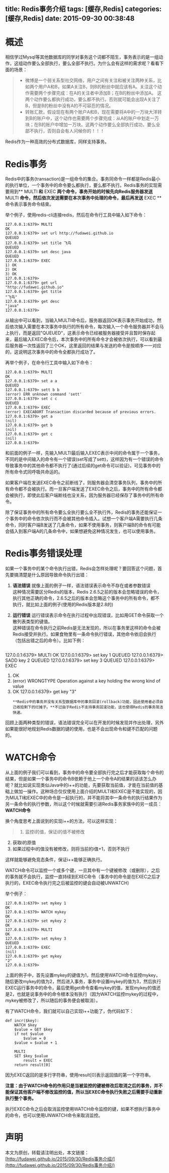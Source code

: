 title: Redis事务介绍
tags: [缓存,Redis]
categories: [缓存,Redis]
date: 2015-09-30 00:38:48
---

# 概述
相信学过Mysql等其他数据库的同学对事务这个词都不陌生，事务表示的是一组动作，这组动作要么全部执行，要么全部不执行。为什么会有这样的需求呢？看看下面的场景：

> * 微博是一个弱关系型社交网络，用户之间有关注和被关注两种关系，比如两个用户A和B，如果A关注B，则B的粉丝中就应该有A。关注这个动作需要两个步骤完成：在A的关注者中添加B；在B的粉丝中添加A。 这两个动作要么都执行成功，要么都不执行。否则就可能会出现A关注了B，但是B的粉丝中没有A的不可容忍的情况。
> * 转账汇款，假设现在有两个账户A和B，现在需要将A中的一万块大洋转到B的账户中，这个动作也需要两个步骤完成：从A的账户中划走一万块；在B的账户中增加一万块。这两个动作要么全部执行成功，要么全部不执行，否则自会有人问候你的！！！

<!--more-->
Redis作为一种高效的分布式数据库，同样支持事务。

# Redis事务
Redis中的事务(transaction)是一组命令的集合。事务同命令一样都是Redis最小的执行单位，一个事务中的命令要么都执行，要么都不执行。Redis事务的实现需要用到** MULTI **和** EXEC **两个命令，事务开始的时候先向Redis服务器发送** MULTI **命令，然后依次发送需要在本次事务中处理的命令，最后再发送** EXEC **命令表示事务命令结束。

举个例子，使用redis-cli连接redis，然后在命令行工具中输入如下命令：

```
127.0.0.1:6379> MULTI
OK
127.0.0.1:6379> set url http://fudawei.github.io
QUEUED
127.0.0.1:6379> set title 飞鸟
QUEUED
127.0.0.1:6379> set desc java
QUEUED
127.0.0.1:6379> EXEC
1) OK
2) OK
3) OK
127.0.0.1:6379>
127.0.0.1:6379> get url
"http://fudawei.github.io"
127.0.0.1:6379> get title
"飞鸟"
127.0.0.1:6379> get desc
"java"
127.0.0.1:6379>
```
从输出中可以看到，当输入MULTI命令后，服务器返回OK表示事务开始成功，然后依次输入需要在本次事务中执行的所有命令，每次输入一个命令服务器并不会马上执行，而是返回"QUEUED"，这表示命令已经被服务器接受并且暂时保存起来，最后输入EXEC命令后，本次事务中的所有命令才会被依次执行，可以看到最后服务器一次性返回了三个OK，这里返回的结果与发送的命令是按顺序一一对应的，这说明这次事务中的命令全都执行成功了。

再举个例子，在命令行工具中输入如下命令：

```
127.0.0.1:6379> MULTI
OK
127.0.0.1:6379> set a a
QUEUED
127.0.0.1:6379> sett b b
(error) ERR unknown command 'sett'
127.0.0.1:6379> set c c
QUEUED
127.0.0.1:6379> EXEC
(error) EXECABORT Transaction discarded because of previous errors.
127.0.0.1:6379> get a
(nil)
127.0.0.1:6379> get b
(nil)
127.0.0.1:6379> get c
(nil)
127.0.0.1:6379>
```
和前面的例子一样，先输入MULTI最后输入EXEC表示中间的命令属于一个事务，不同的是中间输入的命令有一个错误(set写成了sett)，这样因为有一个错误的命令导致事务中的其他命令都不执行了(通过后续的get命令可以验证)，可见事务中的所有命令式同呼吸共命运的。

如果客户端在发送EXEC命令之前断线了，则服务器会清空事务队列，事务中的所有命令都不会被执行。而一旦客户端发送了EXEC命令之后，事务中的所有命令都会被执行，即使此后客户端断线也没关系，因为服务器已经保存了事务中的所有命令。

除了保证事务中的所有命令要么全执行要么全不执行外，Redis的事务还能保证一个事务中的命令依次执行而不会被其他命令插入。试想一个客户端A需要执行几条命令，同时客户端B发送了几条命令，如果不使用事务，则客户端B的命令有可能会插入到客户端A的几条命令中，如果想避免这种情况发生，也可以使用事务。

# Redis事务错误处理
如果一个事务中的某个命令执行出错，Redis会怎样处理呢？要回答这个问题，首先要搞清楚是什么原因导致命令执行出错：

1. **语法错误** 就像上面的例子一样，语法错误表示命令不存在或者参数错误  
   这种情况需要区分Redis的版本，Redis 2.6.5之前的版本会忽略错误的命令，执行其他正确的命令，2.6.5之后的版本会忽略这个事务中的所有命令，都不执行，就比如上面的例子(使用的Redis版本是2.8的)

2. **运行错误** 运行错误表示命令在执行过程中出现错误，比如用GET命令获取一个散列表类型的键值。  
   这种错误在命令执行之前Redis是无法发现的，所以在事务里这样的命令会被Redis接受并执行。如果食物里有一条命令执行错误，其他命令依旧会执行（包括出错之后的命令）。比如下例：

   ```
127.0.0.1:6379> MULTI
OK
127.0.0.1:6379> set key 1
QUEUED
127.0.0.1:6379> SADD key 2
QUEUED
127.0.0.1:6379> set key 3
QUEUED
127.0.0.1:6379> EXEC
1) OK
2) (error) WRONGTYPE Operation against a key holding the wrong kind of value
3) OK
127.0.0.1:6379> get key
"3"
   ```
   **Redis中的事务并没有关系型数据库中的事务回滚(rollback)功能，因此使用者必须自己收拾剩下的烂摊子。**不过由于Redis不支持事务回滚功能，这也使得Redis的事务简洁快速。

回顾上面两种类型的错误，语法错误完全可以在开发的时候发现并作出处理，另外如果能很好地规划Redis数据的键的使用，也是不会出现命令和键不匹配的问题的。

# WATCH命令
从上面的例子我们可以看到，事务中的命令要全部执行完之后才能获取每个命令的结果，但是如果一个事务中的命令B依赖于他上一个命令A的结果的话该怎么办呢？就比如说实现类似Java中的i++的功能，先要获取当前值，才能在当前值的基础上做加一操作。这种场合仅仅使用上面介绍的MULTI和EXEC是不能实现的，因为MULTI和EXEC中的命令是一起执行的，并不能将其中一条命令的执行结果作为另一条命令的执行参数，所以这个时候就需要引进Redis事务家族中的另一成员：**WATCH命令**

换个角度思考上面说到的实现i++的方法，可以这样实现：
> 1. 监控i的值，保证i的值不被修改
2. 获取i的原值
3. 如果过程中i的值没有被修改，则将当前的i值+1，否则不执行

这样就能够避免竞态条件，保证i++能够正确执行。

WATCH命令可以监控一个或多个键，一旦其中有一个键被修改（或删除），之后的事务就不会执行，监控一直持续到EXEC命令（事务中的命令是在EXEC之后才执行的，EXEC命令执行完之后被监控的键会自动被UNWATCH）

举个例子：

```
127.0.0.1:6379> set mykey 1
OK
127.0.0.1:6379> WATCH mykey
OK
127.0.0.1:6379> set mykey 2
OK
127.0.0.1:6379> MULTI
OK
127.0.0.1:6379> set mykey 3
QUEUED
127.0.0.1:6379> EXEC
(nil)
127.0.0.1:6379> get mykey
"2"
127.0.0.1:6379>
```
上面的例子中，首先设置mykey的键值为1，然后使用WATCH命令监控mykey，随后更改mykey的值为2，然后进入事务，事务中设置mykey的值为3，然后执行EXEC运行事务中的命令，最后使用get命令查看mykey的值，发现mykey的值还是2，也就是说事务中的命令根本没有执行（因为WATCH监控mykey的过程中，mykey被修改了，所以随后的事务便会被取消）。

有了WATCH命令，我们就可以自己实现i++功能了，伪代码如下：

```
def incr($key):
    WATCH $key
    $value = GET $key
    if not $value
        $value = 0
    $value = $value + 1
    
    MULTI
    SET $key $value
        result = EXEC
    return result[0]
```

因为EXEC返回的是多行字符串，使用result[0]表示返回值的第一个字符串。

**注意：由于WATCH命令的作用只是当被监控的键被修改后取消之后的事务，并不能保证其他客户端不修改监控的值，所以当EXEC命令执行失败之后需要手动重新执行整个事务。**

执行EXEC命令之后会取消监控使用WATCH命令监控的键，如果不想执行事务中的命令，也可以使用UNWATCH命令来取消监控。

# 声明
本文为原创，转载请注明出处，本文链接：[http://fudawei.github.io/2015/09/30/Redis事务介绍/](http://fudawei.github.io/2015/09/30/Redis事务介绍/)

